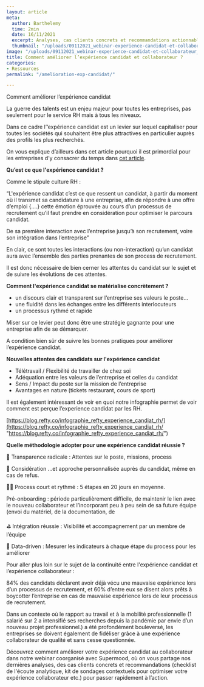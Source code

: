 ```yaml
---
layout: article
meta:
  author: Barthelemy
  time: 2min
  date: 16/11/2021
  excerpt: Analyses, cas clients concrets et recommandations actionnables
  thumbnail: "/uploads/09112021_webinar-experience-candidat-et-collaborateur_refty-x-supermood-pdf.png"
image: "/uploads/09112021_webinar-experience-candidat-et-collaborateur_refty-x-supermood-pdf-2.png"
title: Comment améliorer l’expérience candidat et collaborateur ?
categories:
- Ressources
permalink: "/amelioration-exp-candidat/"

---
```

Comment améliorer l’expérience candidat

La guerre des talents est un enjeu majeur pour toutes les entreprises, pas seulement pour le service RH mais à tous les niveaux.

Dans ce cadre l’’expérience candidat est un levier sur lequel capitaliser pour toutes les sociétés qui souhaitent être plus attractives en particulier auprès des profils les plus recherchés.

On vous explique d’ailleurs dans cet article pourquoi il est primordial pour les entreprises d’y consacrer du temps dans [cet article](https://blog.refty.co/qu-est-ce-que-experience-candidat/).

**Qu’est ce que l'expérience candidat ?**

  
Comme le stipule culture RH :

“L'expérience candidat c’est ce que ressent un candidat, à partir du moment où il transmet sa candidature à une entreprise, afin de répondre à une offre d’emploi {….} cette émotion éprouvée au cours d’un processus de recrutement qu’il faut prendre en considération pour optimiser le parcours candidat.

De sa première interaction avec l’entreprise jusqu’à son recrutement, voire son intégration dans l’entreprise”

En clair, ce sont toutes les interactions (ou non-interaction) qu’un candidat aura avec l’ensemble des parties prenantes de son process de recrutement.

Il est donc nécessaire de bien cerner les attentes du candidat sur le sujet et de suivre les évolutions de ces attentes.

**Comment l'expérience candidat se matérialise concrètement ?**

* un discours clair et transparent sur l’entreprise ses valeurs le poste…
* une fluidité dans les échanges entre les différents interlocuteurs
* un processus rythmé et rapide

Miser sur ce levier peut donc être une stratégie gagnante pour une entreprise afin de se démarquer.

A condition bien sûr de suivre les bonnes pratiques pour améliorer l’expérience candidat.

**Nouvelles attentes des candidats sur l'expérience candidat**

* Télétravail / Flexibilité de travailler de chez soi
* Adéquation entre les valeurs de l’entreprise et celles du candidat
* Sens / Impact du poste sur la mission de l’entreprise
* Avantages en nature (tickets restaurant, cours de sport)

Il est également intéressant de voir en quoi notre infographie permet de voir comment est perçue l’experience candidat par les RH.

[https://blog.refty.co/infographie_refty_experience_candiat_rh/](https://blog.refty.co/infographie_refty_experience_candiat_rh/ "https://blog.refty.co/infographie_refty_experience_candiat_rh/")

**Quelle méthodologie adopter pour une expérience candidat réussie ?**

👻 Transparence radicale : Attentes sur le poste, missions, process

🐨 Considération …et approche personnalisée auprès du candidat, même en cas de refus.

🏌🏽 Process court et rythmé : 5 étapes en 20 jours en moyenne.

Pré-onboarding : période particulièrement difficile, de maintenir le lien avec le nouveau collaborateur et l’incorporant peu à peu sein de sa future équipe (envoi du matériel, de la documentation, de

⛳️ Intégration réussie : Visibilité et accompagnement par un membre de l’équipe

🧬 Data-driven : Mesurer les indicateurs à chaque étape du process pour les améliorer

Pour aller plus loin sur le sujet de la continuité entre l'expérience candidat et l’expérience collaborateur :

84% des candidats déclarent avoir déjà vécu une mauvaise expérience lors d’un processus de recrutement, et 60% d’entre eux se disent alors prêts à boycotter l’entreprise en cas de mauvaise expérience lors de leur processus de recrutement.

Dans un contexte où le rapport au travail et à la mobilité professionnelle (1 salarié sur 2 a intensifié ses recherches depuis la pandémie par envie d’un nouveau projet professionnel.) a été profondément bouleversé, les entreprises se doivent également de fidéliser grâce à une expérience collaborateur de qualité et sans cesse questionnée.

Découvrez comment améliorer votre expérience candidat au collaborateur dans notre webinar coorganisé avec Supermood, où on vous partage nos dernières analyses, des cas clients concrets et recommandations (checklist de l'écoute analytique, kit de sondages contextuels pour optimiser votre expérience collaborateur etc.) pour passer rapidement à l’action.